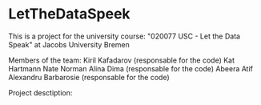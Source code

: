 LetTheDataSpeek
===============

This is a project for the university course: "020077  USC - Let the Data Speak" at Jacobs University Bremen

Members of the team: 
Kiril Kafadarov (responsable for the code)
Kat Hartmann
Nate Norman
Alina Dima	(responsable for the code)
Abeera Atif
Alexandru Barbarosie (responsable for the code)

Project desctiption: 

